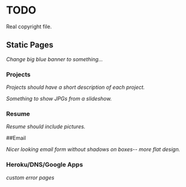 # TODO

Real copyright file.


## Static Pages

*Change big blue banner to something...*


### Projects

*Projects should have a short description of each project.*

*Something to show JPGs from a slideshow.*

### Resume

*Resume should include pictures.*




##Email

*Nicer looking email form without shadows on boxes-- more flat design.*


### Heroku/DNS/Google Apps

*custom error pages*